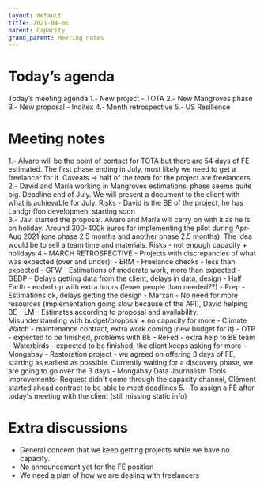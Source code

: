 ```yaml
---
layout: default
title: 2021-04-06
parent: Capacity
grand_parent: Meeting notes
---
```


# Today’s agenda

Today’s meeting agenda
  1.- New project - TOTA
  2.- New Mangroves phase
  3.- New proposal - Inditex
  4.- Month retrospective
  5.- US Resilience


# Meeting notes

  1.- Álvaro will be the point of contact for TOTA but there are 54 days of FE estimated. The first phase ending in July, most likely we need to get a freelancer for it. Caveats -> half of the team for the project are freelancers
  2.- David and María working in Mangroves estimations, phase seems quite big. Deadline end of July. We will present a document to the client with what is achievable for July. Risks - David is the BE of the project, he has Landgriffon development starting soon  
  3.- Javi started the proposal. Álvaro and María will carry on with it as he is on holiday. Around 300-400k euros for implementing the pilot during Apr-Aug 2021 (one phase 2.5 months and another phase 2.5 months). The idea would be to sell a team time and materials. Risks - not enough capacity + holidays
  4.- MARCH RETROSPECTIVE - Projects with discrepancies of what was expected (over and under):
      - ERM - Freelance checks - less than expected
      - GFW - Estimations of moderate work, more than expected
      - GEDP - Delays getting data from the client, delays in data, design
      - Half Earth - ended up with extra hours (fewer people than needed??)
      - Prep - Estimations ok, delays getting the design
      - Marxan - No need for more resources (implementation going slow because of the API), David helping BE
      - LM - Estimates according to proposal and availability. Misunderstanding with budget/proposal + no capacity for more
      - Climate Watch - maintenance contract, extra work coming (new budget for it)
      - OTP - expected to be finished, problems with BE
      - ReFed - extra help to BE team
      - Waterbirds - expected to be finished, the client keeps asking for more
      - Mongabay - Restoration project - we agreed on offering 3 days of FE, starting as earliest as possible. Currently waiting for a discovery phase, we are going to go over the 3 days
      - Mongabay Data Journalism Tools Improvements- Request didn't come through the capacity channel, Clément started ahead contract to be able to meet deadlines
   5.- To assign a FE after today's meeting with the client (still missing static info)
   
  # Extra discussions
  
  - General concern that we keep getting projects while we have no capacity.
  - No announcement yet for the FE position
  - We need a plan of how we are dealing with freelancers
   
